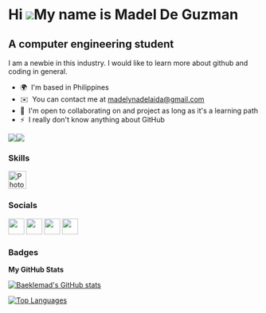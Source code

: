 Hi ![](https://user-images.githubusercontent.com/18350557/176309783-0785949b-9127-417c-8b55-ab5a4333674e.gif)My name is Madel De Guzman
=======================================================================================================================================

A computer engineering student
------------------------------

I am a newbie in this industry. I would like to learn more about github and coding in general.

* 🌍  I'm based in Philippines
* ✉️  You can contact me at [madelynadelaida@gmail.com](mailto:madelynadelaida@gmail.com)
* 🤝  I'm open to collaborating on and project as long as it's a learning path
* ⚡  I really don't know anything about GitHub

<a href="https://www.twitter.com/madel_tuan" target="_blank" rel="noreferrer"><img
src="https://img.shields.io/twitter/follow/madel_tuan?logo=twitter&style=for-the-badge&color=0891b2&labelColor=1c1917"
/></a><a href="https://www.github.com/Baeklemad" target="_blank" rel="noreferrer"><img
src="https://img.shields.io/github/followers/Baeklemad?logo=github&style=for-the-badge&color=0891b2&labelColor=1c1917" /></a>

### Skills

<p align="left">
<a href="https://www.adobe.com/uk/products/photoshop.html" target="_blank" rel="noreferrer"><img src="https://raw.githubusercontent.com/danielcranney/readme-generator/main/public/icons/skills/photoshop-colored.svg" width="36" height="36" alt="Photoshop" /></a>
</p>


### Socials

<p align="left"> <a href="https://discord.com/users/Baekla#7818" target="_blank" rel="noreferrer"><img src="https://raw.githubusercontent.com/danielcranney/readme-generator/main/public/icons/socials/discord.svg" width="32" height="32" /></a> <a href="https://www.github.com/Baeklemad" target="_blank" rel="noreferrer"><img src="https://raw.githubusercontent.com/danielcranney/readme-generator/main/public/icons/socials/github.svg" width="32" height="32" /></a> <a href="http://www.instagram.com/D_madel" target="_blank" rel="noreferrer"><img src="https://raw.githubusercontent.com/danielcranney/readme-generator/main/public/icons/socials/instagram.svg" width="32" height="32" /></a> <a href="https://www.twitter.com/madel_tuan" target="_blank" rel="noreferrer"><img src="https://raw.githubusercontent.com/danielcranney/readme-generator/main/public/icons/socials/twitter.svg" width="32" height="32" /></a></p>

### Badges

<b>My GitHub Stats</b>

<a href="http://www.github.com/Baeklemad"><img src="https://github-readme-stats.vercel.app/api?username=Baeklemad&show_icons=true&hide=&count_private=true&title_color=0891b2&text_color=ffffff&icon_color=0891b2&bg_color=1c1917&hide_border=true&show_icons=true" alt="Baeklemad's GitHub stats" /></a>

<a href="https://github.com/Baeklemad" align="left"><img src="https://github-readme-stats.vercel.app/api/top-langs/?username=Baeklemad&langs_count=10&title_color=0891b2&text_color=ffffff&icon_color=0891b2&bg_color=1c1917&hide_border=true&locale=en&custom_title=Top%20%Languages" alt="Top Languages" /></a>
